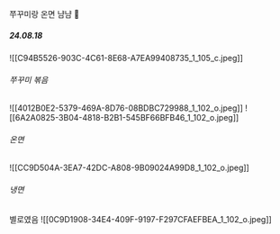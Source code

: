 쭈꾸미랑 온면 냠냠 🤤
##### 24.08.18
![[C94B5526-903C-4C61-8E68-A7EA99408735_1_105_c.jpeg]]

###### 쭈꾸미 볶음
![[4012B0E2-5379-469A-8D76-08BDBC729988_1_102_o.jpeg]]
![[6A2A0825-3B04-4818-B2B1-545BF66BFB46_1_102_o.jpeg]]

###### 온면 
![[CC9D504A-3EA7-42DC-A808-9B09024A99D8_1_102_o.jpeg]]
###### 냉면
별로였음
![[0C9D1908-34E4-409F-9197-F297CFAEFBEA_1_102_o.jpeg]]

